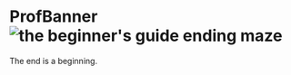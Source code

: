 # ProfBanner![the beginner's guide ending maze](https://user-images.githubusercontent.com/50883050/111329414-05ae6200-8667-11eb-941a-03ab33272368.jpg)
The end is a beginning.
